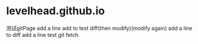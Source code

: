 # levelhead.github.io
测试gitPage
add a line
add to test diff(then modify)(modify again)
add a line to diff
add a line
test git fetch
